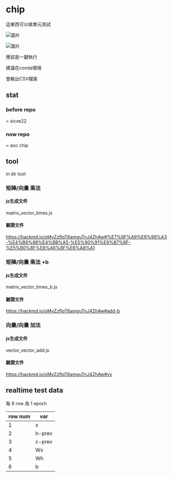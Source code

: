 # chip

這東西可以做單元測試

![圖片](https://github.com/andythebreaker/chip/assets/43373581/2148f4c4-0d0f-47f9-8f86-66bf35dbbef3)

![圖片](https://github.com/andythebreaker/chip/assets/43373581/86c63c6b-f0d4-4915-8bc5-15994ac5f9c9)

應該是一鍵執行

建議在conda環境

會輸出CSV檔案


## stat

### before repo

= sicxe22

### now repo

= aoc chip

## tool

in dir tool

### 矩陣/向量 乘法

#### js生成文件

matrix_vector_times.js

#### 驗證文件

https://hackmd.io/oMyZzflqT6amguTnJ4ZhAw#%E7%9F%A9%E9%99%A3-%E4%B9%98%E4%BB%A5-%E5%90%91%E9%87%8F-%E5%B0%8F%E8%A6%8F%E6%A8%A1

### 矩陣/向量 乘法 +b

#### js生成文件

matrix_vector_times_b.js

#### 驗證文件

https://hackmd.io/oMyZzflqT6amguTnJ4ZhAw#add-b

### 向量/向量 加法

#### js生成文件

vector_vector_add.js

#### 驗證文件

https://hackmd.io/oMyZzflqT6amguTnJ4ZhAw#vv

## realtime test data

每 6 row 為 1 epoch

|row num|var|
|--|--|
|1|x|
|2|h-prev|
|3|c-prev|
|4|Wx|
|5|Wh|
|6|b|
